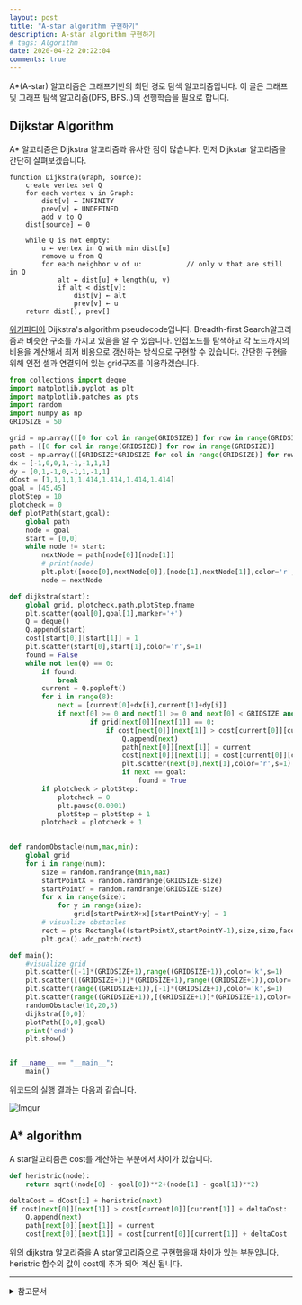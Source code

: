 ```yaml
---
layout: post
title: "A-star algorithm 구현하기"
description: A-star algorithm 구현하기
# tags: Algorithm
date: 2020-04-22 20:22:04
comments: true
---
```


<!-- a star 알고리즘이란 -->
A*(A-star) 알고리즘은 그래프기반의 최단 경로 탐색 알고리즘입니다. 이 글은 그래프 및 그래프 탐색 알고리즘(DFS, BFS..)의 선행학습을 필요로 합니다.  

## Dijkstar Algorithm

A* 알고리즘은 Dijkstra 알고리즘과 유사한 점이 많습니다. 먼저 Dijkstar 알고리즘을 간단히 살펴보겠습니다. 

<!-- dijkstra 그림, 알고리즘 -->
```
function Dijkstra(Graph, source):
    create vertex set Q
    for each vertex v in Graph:             
        dist[v] ← INFINITY                  
        prev[v] ← UNDEFINED                 
        add v to Q                      
    dist[source] ← 0                        
    
    while Q is not empty:
        u ← vertex in Q with min dist[u]             
        remove u from Q 
        for each neighbor v of u:           // only v that are still in Q
            alt ← dist[u] + length(u, v)
            if alt < dist[v]:               
                dist[v] ← alt 
                prev[v] ← u 
    return dist[], prev[]
```

[위키피디아](https://en.wikipedia.org/w/index.php?title=Dijkstra%27s_algorithm&oldid=95033727) Dijkstra's algorithm pseudocode입니다. Breadth-first Search알고리즘과 비슷한 구조를 가지고 있음을 알 수 있습니다. 인접노드를 탐색하고 각 노드까지의 비용을 계산해서 최저 비용으로 갱신하는 방식으로 구현할 수 있습니다. 간단한 구현을 위해 인접 셀과 연결되어 있는 grid구조를 이용하겠습니다.
<!-- dijkstra 구현 -->
<!-- 그래프 visualize? -->
<!-- a star heuristic example -->
```py
from collections import deque
import matplotlib.pyplot as plt
import matplotlib.patches as pts
import random
import numpy as np
GRIDSIZE = 50

grid = np.array([[0 for col in range(GRIDSIZE)] for row in range(GRIDSIZE)])
path = [[0 for col in range(GRIDSIZE)] for row in range(GRIDSIZE)]
cost = np.array([[GRIDSIZE*GRIDSIZE for col in range(GRIDSIZE)] for row in range(GRIDSIZE)])
dx = [-1,0,0,1,-1,-1,1,1]
dy = [0,1,-1,0,-1,1,-1,1]
dCost = [1,1,1,1,1.414,1.414,1.414,1.414]
goal = [45,45]
plotStep = 10
plotcheck = 0
def plotPath(start,goal):
    global path
    node = goal
    start = [0,0]
    while node != start:
        nextNode = path[node[0]][node[1]]
        # print(node)
        plt.plot([node[0],nextNode[0]],[node[1],nextNode[1]],color='r',linewidth=3)
        node = nextNode

def dijkstra(start):
    global grid, plotcheck,path,plotStep,fname
    plt.scatter(goal[0],goal[1],marker='+')
    Q = deque()
    Q.append(start)
    cost[start[0]][start[1]] = 1
    plt.scatter(start[0],start[1],color='r',s=1)
    found = False
    while not len(Q) == 0:
        if found:
            break
        current = Q.popleft()
        for i in range(8):
            next = [current[0]+dx[i],current[1]+dy[i]]
            if next[0] >= 0 and next[1] >= 0 and next[0] < GRIDSIZE and next[1] < GRIDSIZE:
                    if grid[next[0]][next[1]] == 0:
                        if cost[next[0]][next[1]] > cost[current[0]][current[1]] + dCost[i]:
                            Q.append(next)
                            path[next[0]][next[1]] = current
                            cost[next[0]][next[1]] = cost[current[0]][current[1]] + dCost[i]
                            plt.scatter(next[0],next[1],color='r',s=1)
                            if next == goal:
                                found = True
        if plotcheck > plotStep:
            plotcheck = 0
            plt.pause(0.0001)
            plotStep = plotStep + 1
        plotcheck = plotcheck + 1
    

def randomObstacle(num,max,min):
    global grid
    for i in range(num):
        size = random.randrange(min,max)
        startPointX = random.randrange(GRIDSIZE-size)
        startPointY = random.randrange(GRIDSIZE-size)
        for x in range(size):
            for y in range(size):
                grid[startPointX+x][startPointY+y] = 1
        # visualize obstacles
        rect = pts.Rectangle((startPointX,startPointY-1),size,size,facecolor='k')
        plt.gca().add_patch(rect)

def main():
    #visualize grid
    plt.scatter([-1]*(GRIDSIZE+1),range((GRIDSIZE+1)),color='k',s=1)
    plt.scatter([(GRIDSIZE+1)]*(GRIDSIZE+1),range((GRIDSIZE+1)),color='k',s=1)
    plt.scatter(range((GRIDSIZE+1)),[-1]*(GRIDSIZE+1),color='k',s=1)
    plt.scatter(range((GRIDSIZE+1)),[(GRIDSIZE+1)]*(GRIDSIZE+1),color='k',s=1)
    randomObstacle(10,20,5)
    dijkstra([0,0])
    plotPath([0,0],goal)
    print('end')
    plt.show()


if __name__ == "__main__":
    main()
```

위코드의 실행 결과는 다음과 같습니다.

![Imgur](https://i.imgur.com/tboOZbA.gif)


<!-- a star가 dijkstra와 다른점 -->
## A* algorithm

A star알고리즘은 cost를 계산하는 부분에서 차이가 있습니다.

```py
def heristric(node):
    return sqrt((node[0] - goal[0])**2+(node[1] - goal[1])**2)

deltaCost = dCost[i] + heristric(next)
if cost[next[0]][next[1]] > cost[current[0]][current[1]] + deltaCost:
    Q.append(next)
    path[next[0]][next[1]] = current
    cost[next[0]][next[1]] = cost[current[0]][current[1]] + deltaCost

```

위의 dijkstra 알고리즘을 A star알고리즘으로 구현했을때 차이가 있는 부분입니다.  
heristric 함수의 값이 cost에 추가 되어 계산 됩니다. 
<!-- 샘플 구현코드 py -->
<!-- 관련알고리즘 -->
<!-- 알고리즘의 한계점 -->
<!-- 관련 알고리즘 -->
<!-- hybrid a star -->

---

<details>
<summary>참고문서</summary>
<div markdown="1">

- [Wikipedia contributors, "Dijkstra's algorithm," Wikipedia, The Free Encyclopedia,](https://en.wikipedia.org/w/index.php?title=Dijkstra%27s_algorithm&oldid=950337274)
- [Hart et al. "A formal basis for the heuristic determination of minimum cost paths." (1968)](https://ieeexplore.ieee.org/abstract/document/4082128)
- [A.M. Turing Award. - Richards, Hamilton. "Edsger Wybe Dijkstra"](https://amturing.acm.org/award_winners/dijkstra_1053701.cfm)
- [Wikipedia contributors, "A* search algorithm," Wikipedia, The Free Encyclopedia,](https://en.wikipedia.org/w/index.php?title=A*_search_algorithm&oldid=952032788)

</div>
</details>
<script id="dsq-count-scr" src="//msc9533.disqus.com/count.js" async></script>

